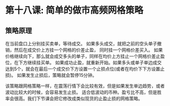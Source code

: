 # 第十八课: 简单的做市高频网格策略

## 策略原理

在当前盘口上分别挂买卖单，等待成交。 如果多头成交，就把之前的空头单子撤销，然后在成交价上方挂一个网格的价差止盈， 同时挂一个网格价差买入。
如果价格继续向下，那么就会成交多头的单子，同样在均价上方挂止一个网格价差止盈位，在下方继续挂买单。
如果成功止盈，就重新开始。如果多头或单子单边成交达到5个，就会在最后一个成交价下方设置一个止损点位(或者在均价下下方设置止损)。
如果发生止损后，策略就会暂停15分钟。


该策略跟网格策略一样，在震荡行情下会比较有效，但是如果发生单边趋势，或者波动比较大的时候，会容易发生止损。
适合低波动的币种。盈亏比不高，但是胜率会很高。我们下节课会把它修改成类似现货的止盈止损的网格策略。